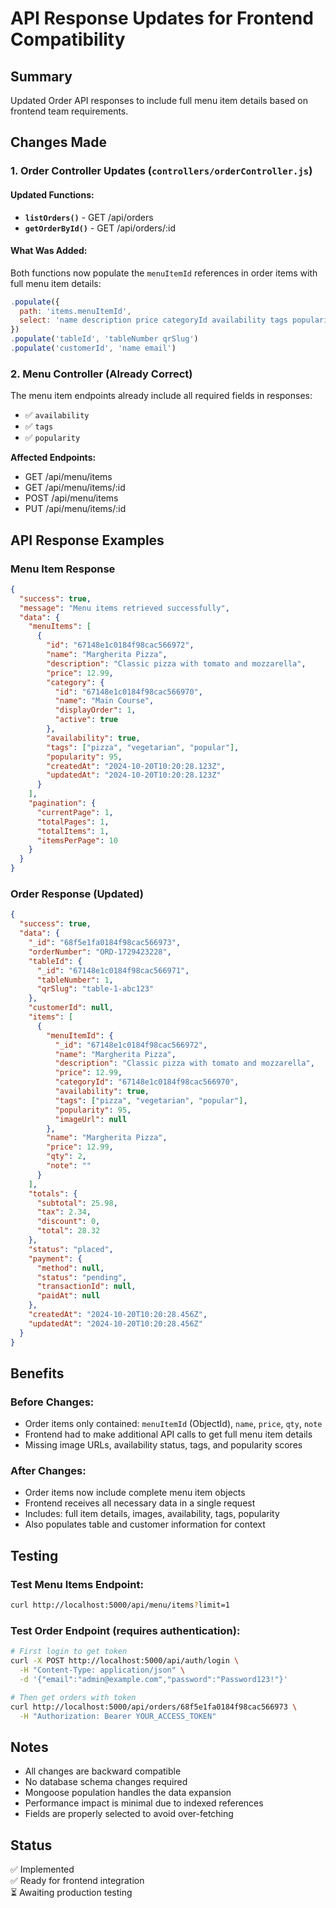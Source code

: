 # API Response Updates for Frontend Compatibility

## Summary
Updated Order API responses to include full menu item details based on frontend team requirements.

## Changes Made

### 1. Order Controller Updates (`controllers/orderController.js`)

#### Updated Functions:
- **`listOrders()`** - GET /api/orders
- **`getOrderById()`** - GET /api/orders/:id

#### What Was Added:
Both functions now populate the `menuItemId` references in order items with full menu item details:

```javascript
.populate({
  path: 'items.menuItemId',
  select: 'name description price categoryId availability tags popularity imageUrl'
})
.populate('tableId', 'tableNumber qrSlug')
.populate('customerId', 'name email')
```

### 2. Menu Controller (Already Correct)

The menu item endpoints already include all required fields in responses:
- ✅ `availability`
- ✅ `tags`
- ✅ `popularity`

**Affected Endpoints:**
- GET /api/menu/items
- GET /api/menu/items/:id
- POST /api/menu/items
- PUT /api/menu/items/:id

## API Response Examples

### Menu Item Response
```json
{
  "success": true,
  "message": "Menu items retrieved successfully",
  "data": {
    "menuItems": [
      {
        "id": "67148e1c0184f98cac566972",
        "name": "Margherita Pizza",
        "description": "Classic pizza with tomato and mozzarella",
        "price": 12.99,
        "category": {
          "id": "67148e1c0184f98cac566970",
          "name": "Main Course",
          "displayOrder": 1,
          "active": true
        },
        "availability": true,
        "tags": ["pizza", "vegetarian", "popular"],
        "popularity": 95,
        "createdAt": "2024-10-20T10:20:28.123Z",
        "updatedAt": "2024-10-20T10:20:28.123Z"
      }
    ],
    "pagination": {
      "currentPage": 1,
      "totalPages": 1,
      "totalItems": 1,
      "itemsPerPage": 10
    }
  }
}
```

### Order Response (Updated)
```json
{
  "success": true,
  "data": {
    "_id": "68f5e1fa0184f98cac566973",
    "orderNumber": "ORD-1729423228",
    "tableId": {
      "_id": "67148e1c0184f98cac566971",
      "tableNumber": 1,
      "qrSlug": "table-1-abc123"
    },
    "customerId": null,
    "items": [
      {
        "menuItemId": {
          "_id": "67148e1c0184f98cac566972",
          "name": "Margherita Pizza",
          "description": "Classic pizza with tomato and mozzarella",
          "price": 12.99,
          "categoryId": "67148e1c0184f98cac566970",
          "availability": true,
          "tags": ["pizza", "vegetarian", "popular"],
          "popularity": 95,
          "imageUrl": null
        },
        "name": "Margherita Pizza",
        "price": 12.99,
        "qty": 2,
        "note": ""
      }
    ],
    "totals": {
      "subtotal": 25.98,
      "tax": 2.34,
      "discount": 0,
      "total": 28.32
    },
    "status": "placed",
    "payment": {
      "method": null,
      "status": "pending",
      "transactionId": null,
      "paidAt": null
    },
    "createdAt": "2024-10-20T10:20:28.456Z",
    "updatedAt": "2024-10-20T10:20:28.456Z"
  }
}
```

## Benefits

### Before Changes:
- Order items only contained: `menuItemId` (ObjectId), `name`, `price`, `qty`, `note`
- Frontend had to make additional API calls to get full menu item details
- Missing image URLs, availability status, tags, and popularity scores

### After Changes:
- Order items now include complete menu item objects
- Frontend receives all necessary data in a single request
- Includes: full item details, images, availability, tags, popularity
- Also populates table and customer information for context

## Testing

### Test Menu Items Endpoint:
```bash
curl http://localhost:5000/api/menu/items?limit=1
```

### Test Order Endpoint (requires authentication):
```bash
# First login to get token
curl -X POST http://localhost:5000/api/auth/login \
  -H "Content-Type: application/json" \
  -d '{"email":"admin@example.com","password":"Password123!"}'

# Then get orders with token
curl http://localhost:5000/api/orders/68f5e1fa0184f98cac566973 \
  -H "Authorization: Bearer YOUR_ACCESS_TOKEN"
```

## Notes

- All changes are backward compatible
- No database schema changes required
- Mongoose population handles the data expansion
- Performance impact is minimal due to indexed references
- Fields are properly selected to avoid over-fetching

## Status
✅ Implemented  
✅ Ready for frontend integration  
⏳ Awaiting production testing
